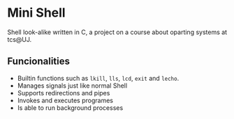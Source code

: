 # Mini Shell

Shell look-alike written in C, a project on a course about oparting systems at tcs@UJ.

## Funcionalities
 - Builtin functions such as ``lkill``, ``lls``, ``lcd``, ``exit`` and ``lecho``.
 - Manages signals just like normal Shell
 - Supports redirections and pipes
 - Invokes and executes programes
 - Is able to run background processes


